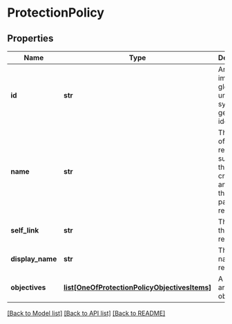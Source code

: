 # ProtectionPolicy

## Properties
Name | Type | Description | Notes
------------ | ------------- | ------------- | -------------
**id** | **str** | An immutable, globally unique, system generated identifier. | 
**name** | **str** | The name of the resource, supplied by the user at creation, and used in the URI path of a resource. | 
**self_link** | **str** | The URI of the resource. | 
**display_name** | **str** | The display name of the resource. | [optional] 
**objectives** | [**list[OneOfProtectionPolicyObjectivesItems]**](Object.md) | A JSON array of objectives | 

[[Back to Model list]](../README.md#documentation-for-models) [[Back to API list]](../README.md#documentation-for-api-endpoints) [[Back to README]](../README.md)

